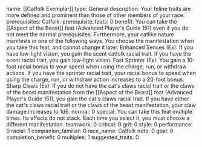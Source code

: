 name: [[Catfolk Exemplar]]
type: General
description: Your feline traits are more defined and prominent than those of other members of your race.
prerequisites: Catfolk.
prerequisite_feats: 0
benefit: You can take the [[Aspect of the Beast]] feat (Advanced Player's Guide 151) even if you do not meet the normal prerequisites. Furthermore, your catlike nature manifests in one of the following ways. You choose the manifestation when you take this feat, and cannot change it later. Enhanced Senses (Ex): If you have low-light vision, you gain the scent catfolk racial trait. If you have the scent racial trait, you gain low-light vision. Fast Sprinter (Ex): You gain a 10-foot racial bonus to your speed when using the charge, run, or withdraw actions. If you have the sprinter racial trait, your racial bonus to speed when using the charge, run, or withdraw action increases to a 20-foot bonus. Sharp Claws (Ex): If you do not have the cat's claws racial trait or the claws of the beast manifestation from the [[Aspect of the Beast]] feat (Advanced Player's Guide 151), you gain the cat's claws racial trait. If you have either the cat's claws racial trait or the claws of the beast manifestation, your claw damage increases to 1d6.
normal: 0
special: You can take this feat multiple times. Its effects do not stack. Each time you select it, you must choose a different manifestation.
teamwork: 0
critical: 0
grit: 0
style: 0
performance: 0
racial: 1
companion_familiar: 0
race_name: Catfolk
note: 0
goal: 0
completion_benefit: 0
multiples: 1
suggested_traits: 0
